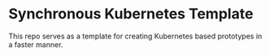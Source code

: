 # Synchronous Kubernetes Template

This repo serves as a template for creating Kubernetes based prototypes in a faster manner.